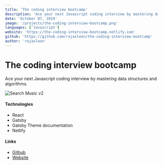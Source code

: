 ```yaml
---
title: 'The coding interview bootcamp'
description: 'Ace your next Javascript coding interview by mastering data structures and algorithms.'
date: 'October 07, 2019'
image: '/projects/the-coding-interview-bootcamp.png'
languages: ['Javascript']
website: 'https://the-coding-interview-bootcamp.netlify.com'
github: 'https://github.com/rojasleon/the-coding-interview-bootcamp'
author: 'rojasleon'
---
```


# The coding interview bootcamp

Ace your next Javascript coding interview by mastering data structures and algorithms.

![Search Music v2](/projects/the-coding-interview-bootcamp.png)

#### Technologies

- React
- Gatsby
- Gatsby Theme documentation
- Netlify

#### Links

- [Github](https://github.com/rojasleon/the-coding-interview-bootcamp 'Github')
- [Website](https://the-coding-interview-bootcamp.netlify.com 'The coding interview bootcamp')
